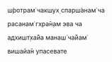 ш́ротрам̇ чакшух̣ спарш́анам̇ ча

расанам̇ гхра̄н̣ам эва ча

адхишт̣ха̄йа манаш́ ча̄йам̇

вишайа̄н упасевате